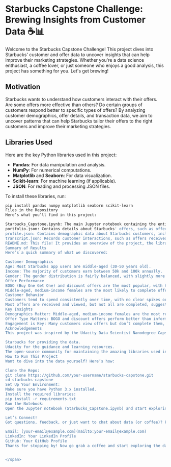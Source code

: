 # Starbucks Capstone Challenge: Brewing Insights from Customer Data ☕📊

Welcome to the Starbucks Capstone Challenge! This project dives into Starbucks' customer and offer data to uncover insights that can help improve their marketing strategies. Whether you're a data science enthusiast, a coffee lover, or just someone who enjoys a good analysis, this project has something for you. Let's get brewing!

## Motivation

Starbucks wants to understand how customers interact with their offers. Are some offers more effective than others? Do certain groups of customers respond better to specific types of offers? By analyzing customer demographics, offer details, and transaction data, we aim to uncover patterns that can help Starbucks tailor their offers to the right customers and improve their marketing strategies.

## Libraries Used

Here are the key Python libraries used in this project:

- **Pandas**: For data manipulation and analysis.
- **NumPy**: For numerical computations.
- **Matplotlib** and **Seaborn**: For data visualization.
- **Scikit-learn**: For machine learning (if applicable).
- **JSON**: For reading and processing JSON files.

To install these libraries, run:

```bash
pip install pandas numpy matplotlib seaborn scikit-learn
Files in the Repository
Here’s what you’ll find in this project:

Starbucks_Capstone.ipynb: The main Jupyter notebook containing the entire analysis, from data cleaning to visualization and insights.
portfolio.json: Contains details about Starbucks' offers, such as offer type, difficulty, reward, and duration.
profile.json: Contains demographic data about Starbucks customers, including age, gender, income, and membership start date.
transcript.json: Records customer interactions, such as offers received, viewed, completed, and transactions.
README.md: This file! It provides an overview of the project, the libraries used, the files in the repository, and a summary of the results.
Summary of Results
Here’s a quick summary of what we discovered:

Customer Demographics
Age: Most Starbucks app users are middle-aged (30-50 years old).
Income: The majority of customers earn between 50k and 100k annually.
Gender: The gender distribution is fairly balanced, with slightly more female users.
Offer Performance
BOGO (Buy One Get One) and discount offers are the most popular, with high completion rates.
Middle-aged, medium-income females are the most likely to complete offers.
Customer Behavior
Customers tend to spend consistently over time, with no clear spikes or dips in transaction amounts.
Most offers are received and viewed, but not all are completed, suggesting room for improvement in offer design or targeting.
Key Insights
Demographics Matter: Middle-aged, medium-income females are the most responsive to offers.
Offer Type Matters: BOGO and discount offers perform better than informational offers.
Engagement is Key: Many customers view offers but don’t complete them, indicating a need for better targeting or incentives.
Acknowledgements
This project was inspired by the Udacity Data Scientist Nanodegree Capstone Challenge. Special thanks to:

Starbucks for providing the data.
Udacity for the guidance and learning resources.
The open-source community for maintaining the amazing libraries used in this project.
How to Run This Project
Want to dive into the data yourself? Here’s how:

Clone the Repo:
git clone https://github.com/your-username/starbucks-capstone.git
cd starbucks-capstone
Set Up Your Environment:
Make sure you have Python 3.x installed.
Install the required libraries:
pip install -r requirements.txt
Run the Notebook:
Open the Jupyter notebook (Starbucks_Capstone.ipynb) and start exploring!

Let’s Connect!
Got questions, feedback, or just want to chat about data (or coffee)? Feel free to reach out:

Email: [your-email@example.com](mailto:your-email@example.com)
LinkedIn: Your LinkedIn Profile
GitHub: Your GitHub Profile
Thanks for stopping by! Now go grab a coffee and start exploring the data. ☕✨


</span>
